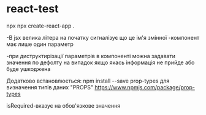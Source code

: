 # react-test
npx npx create-react-app .

-В jsx велика літера на початку сигналізує що це ім'я змінної
-компонент має лише один параметр

-при диструктирізації параметрів в компоненті можна задавати значення по дефолту на випадок якщо якась інформація не прийде або буде ушкоджена

Додатково встановлюється:
npm install --save prop-types для визначення типів даних "PROPS"
https://www.npmjs.com/package/prop-types

isRequired-вказує на обов'язкове значення

